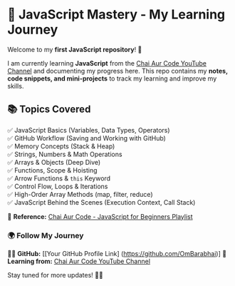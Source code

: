 # 🚀 JavaScript Mastery - My Learning Journey  

Welcome to my **first JavaScript repository**! 🎉  

I am currently learning **JavaScript** from the [Chai Aur Code YouTube Channel](https://www.youtube.com/channel/UCNQ6FEtztATuaVhZKCY28Yw) and documenting my progress here. This repo contains my **notes, code snippets, and mini-projects** to track my learning and improve my skills.  

## 📚 **Topics Covered**  
✅ JavaScript Basics (Variables, Data Types, Operators)  
✅ GitHub Workflow (Saving and Working with GitHub)  
✅ Memory Concepts (Stack & Heap)  
✅ Strings, Numbers & Math Operations  
✅ Arrays & Objects (Deep Dive)  
✅ Functions, Scope & Hoisting  
✅ Arrow Functions & `this` Keyword  
✅ Control Flow, Loops & Iterations  
✅ High-Order Array Methods (map, filter, reduce)  
✅ JavaScript Behind the Scenes (Execution Context, Call Stack)  

📌 **Reference:** [Chai Aur Code - JavaScript for Beginners Playlist](https://youtu.be/sscX432bMZo?si=xqOrXubSpXvzEvF4)  

### 🌍 **Follow My Journey**  
👨‍💻 **GitHub:** [[Your GitHub Profile Link]  (https://github.com/OmBarabhai)]
📢 **Learning from:** [Chai Aur Code YouTube Channel](https://www.youtube.com/channel/UCNQ6FEtztATuaVhZKCY28Yw)  

Stay tuned for more updates! 🚀✨  
